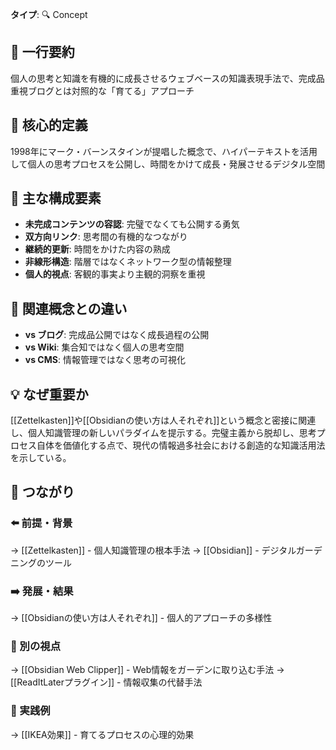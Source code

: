 **タイプ**: 🔍 Concept

## 📝 一行要約
個人の思考と知識を有機的に成長させるウェブベースの知識表現手法で、完成品重視ブログとは対照的な「育てる」アプローチ

## 🎯 核心的定義
1998年にマーク・バーンスタインが提唱した概念で、ハイパーテキストを活用して個人の思考プロセスを公開し、時間をかけて成長・発展させるデジタル空間

## 🌟 主な構成要素
- **未完成コンテンツの容認**: 完璧でなくても公開する勇気
- **双方向リンク**: 思考間の有機的なつながり
- **継続的更新**: 時間をかけた内容の熟成
- **非線形構造**: 階層ではなくネットワーク型の情報整理
- **個人的視点**: 客観的事実より主観的洞察を重視

## 🔄 関連概念との違い
- **vs ブログ**: 完成品公開ではなく成長過程の公開
- **vs Wiki**: 集合知ではなく個人の思考空間
- **vs CMS**: 情報管理ではなく思考の可視化

## 💡 なぜ重要か
[[Zettelkasten]]や[[Obsidianの使い方は人それぞれ]]という概念と密接に関連し、個人知識管理の新しいパラダイムを提示する。完璧主義から脱却し、思考プロセス自体を価値化する点で、現代の情報過多社会における創造的な知識活用法を示している。

## 🔗 つながり

### ⬅️ 前提・背景
→ [[Zettelkasten]] - 個人知識管理の根本手法
→ [[Obsidian]] - デジタルガーデニングのツール

### ➡️ 発展・結果
→ [[Obsidianの使い方は人それぞれ]] - 個人的アプローチの多様性

### 🔀 別の視点
→ [[Obsidian Web Clipper]] - Web情報をガーデンに取り込む手法
→ [[ReadItLaterプラグイン]] - 情報収集の代替手法

### 🎯 実践例
→ [[IKEA効果]] - 育てるプロセスの心理的効果